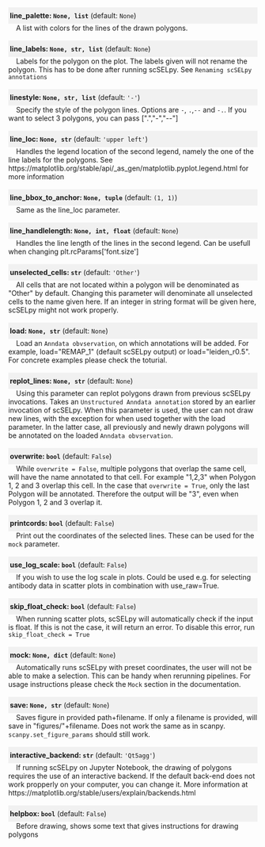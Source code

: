 <div style="background-color:rgba(0, 0, 0, 0.0470588); text-align:left; vertical-align: middle; padding:8px 0;"><b>&nbsp;line_palette: <code>None, list</code></b> (default:  <code>None</code>)</div>  &nbsp;&nbsp;&nbsp; A list with colors for the lines of the drawn polygons. <br><br>  <div style="background-color:rgba(0, 0, 0, 0.0470588); text-align:left; vertical-align: middle; padding:8px 0;"><b>&nbsp;line_labels: <code>None, str, list</code></b> (default:  <code>None</code>)</div>  &nbsp;&nbsp;&nbsp; Labels for the polygon on the plot. The labels given will not rename the polygon. This has to be done after running scSELpy. See <code>Renaming scSELpy annotations</code> <br><br>  <div style="background-color:rgba(0, 0, 0, 0.0470588); text-align:left; vertical-align: middle; padding:8px 0;"><b>&nbsp;linestyle: <code>None, str, list</code></b> (default:  <code>'-'</code>)</div>  &nbsp;&nbsp;&nbsp; Specify the style of the polygon lines. Options are <code>-</code>, <code>.</code>,<code>--</code> and <code>-.</code>. If you want to select 3 polygons, you can pass [".","-","--"] <br><br>  <div style="background-color:rgba(0, 0, 0, 0.0470588); text-align:left; vertical-align: middle; padding:8px 0;"><b>&nbsp;line_loc: <code>None, str</code></b> (default:  <code>'upper left'</code>)</div>  &nbsp;&nbsp;&nbsp; Handles the legend location of the second legend, namely the one of the line labels for the polygons. See https://matplotlib.org/stable/api/_as_gen/matplotlib.pyplot.legend.html for more information <br><br>  <div style="background-color:rgba(0, 0, 0, 0.0470588); text-align:left; vertical-align: middle; padding:8px 0;"><b>&nbsp;line_bbox_to_anchor: <code>None, tuple</code></b> (default:  <code>(1, 1)</code>)</div>  &nbsp;&nbsp;&nbsp; Same as the line_loc parameter. <br><br>  <div style="background-color:rgba(0, 0, 0, 0.0470588); text-align:left; vertical-align: middle; padding:8px 0;"><b>&nbsp;line_handlelength: <code>None, int, float</code></b> (default:  <code>None</code>)</div>  &nbsp;&nbsp;&nbsp; Handles the line length of the lines in the second legend. Can be usefull when changing plt.rcParams['font.size'] <br><br>  <div style="background-color:rgba(0, 0, 0, 0.0470588); text-align:left; vertical-align: middle; padding:8px 0;"><b>&nbsp;unselected_cells: <code>str</code></b> (default:  <code>'Other'</code>)</div>  &nbsp;&nbsp;&nbsp; All cells that are not located within a polygon will be denominated as "Other" by default. Changing this parameter will denominate all unselected cells to the name given here. If an integer in string format will be given here, scSELpy might not work properly. <br><br>  <div style="background-color:rgba(0, 0, 0, 0.0470588); text-align:left; vertical-align: middle; padding:8px 0;"><b>&nbsp;load: <code>None, str</code></b> (default:  <code>None</code>)</div>  &nbsp;&nbsp;&nbsp; Load an <code>Anndata obvservation</code>, on which annotations will be added. For example, load="REMAP_1" (default scSELpy output) or load="leiden_r0.5". For concrete examples please check the toturial. <br><br>  <div style="background-color:rgba(0, 0, 0, 0.0470588); text-align:left; vertical-align: middle; padding:8px 0;"><b>&nbsp;replot_lines: <code>None, str</code></b> (default:  <code>None</code>)</div>  &nbsp;&nbsp;&nbsp; Using this parameter can replot polygons drawn from previous scSELpy invocations. Takes an <code>Unstructured Anndata annotation</code> stored by an earlier invocation of scSELpy. When this parameter is used, the user can not draw new lines, with the exception for when used together with the load parameter. In the latter case, all previously and newly drawn polygons will be annotated on the loaded <code>Anndata obvservation</code>. <br><br>  <div style="background-color:rgba(0, 0, 0, 0.0470588); text-align:left; vertical-align: middle; padding:8px 0;"><b>&nbsp;overwrite: <code>bool</code></b> (default:  <code>False</code>)</div>  &nbsp;&nbsp;&nbsp; While <code>overwrite = False</code>, multiple polygons that overlap the same cell, will have the name annotated to that cell. For example "1,2,3" when Polygon 1, 2 and 3 overlap this cell. In the case that <code>overwrite = True</code>, only the last Polygon will be annotated. Therefore the output will be "3", even when Polygon 1, 2 and 3 overlap it. <br><br>  <div style="background-color:rgba(0, 0, 0, 0.0470588); text-align:left; vertical-align: middle; padding:8px 0;"><b>&nbsp;printcords: <code>bool</code></b> (default:  <code>False</code>)</div>  &nbsp;&nbsp;&nbsp; Print out the coordinates of the selected lines. These can be used for the <code>mock</code> parameter. <br><br>  <div style="background-color:rgba(0, 0, 0, 0.0470588); text-align:left; vertical-align: middle; padding:8px 0;"><b>&nbsp;use_log_scale: <code>bool</code></b> (default:  <code>False</code>)</div>  &nbsp;&nbsp;&nbsp; If you wish to use the log scale in plots. Could be used e.g. for selecting antibody data in scatter plots in combination with use_raw=True. <br><br>  <div style="background-color:rgba(0, 0, 0, 0.0470588); text-align:left; vertical-align: middle; padding:8px 0;"><b>&nbsp;skip_float_check: <code>bool</code></b> (default:  <code>False</code>)</div>  &nbsp;&nbsp;&nbsp; When running scatter plots, scSELpy will automatically check if the input is float. If this is not the case, it will return an error. To disable this error, run <code>skip_float_check = True</code> <br><br>  <div style="background-color:rgba(0, 0, 0, 0.0470588); text-align:left; vertical-align: middle; padding:8px 0;"><b>&nbsp;mock: <code>None, dict</code></b> (default:  <code>None</code>)</div>  &nbsp;&nbsp;&nbsp; Automatically runs scSELpy with preset coordinates, the user will not be able to make a selection. This can be handy when rerunning pipelines. For usage instructions please check the <code>Mock</code> section in the documentation. <br><br>  <div style="background-color:rgba(0, 0, 0, 0.0470588); text-align:left; vertical-align: middle; padding:8px 0;"><b>&nbsp;save: <code>None, str</code></b> (default:  <code>None</code>)</div>  &nbsp;&nbsp;&nbsp; Saves figure in provided path+filename. If only a filename is provided, will save in "figures/"+filename. Does not work the same as in scanpy. <code>scanpy.set_figure_params</code> should still work. <br><br>  <div style="background-color:rgba(0, 0, 0, 0.0470588); text-align:left; vertical-align: middle; padding:8px 0;"><b>&nbsp;interactive_backend: <code>str</code></b> (default:  <code>'Qt5agg'</code>)</div>  &nbsp;&nbsp;&nbsp; If running scSELpy on Jupyter Notebook, the drawing of polygons requires the use of an interactive backend. If the default back-end does not work propperly on your computer, you can change it. More information at https://matplotlib.org/stable/users/explain/backends.html <br><br>  <div style="background-color:rgba(0, 0, 0, 0.0470588); text-align:left; vertical-align: middle; padding:8px 0;"><b>&nbsp;helpbox: <code>bool</code></b> (default:  <code>False</code>)</div>  &nbsp;&nbsp;&nbsp; Before drawing, shows some text that gives instructions for drawing polygons <br><br>